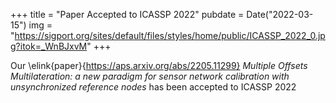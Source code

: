 +++
title = "Paper Accepted to ICASSP 2022"
pubdate = Date("2022-03-15")
img = "https://sigport.org/sites/default/files/styles/home/public/ICASSP_2022_0.jpg?itok=_WnBJxvM"
+++


Our \elink{paper}{https://aps.arxiv.org/abs/2205.11299}  *Multiple Offsets Multilateration: a new paradigm for sensor network calibration with unsynchronized reference nodes* has been accepted to ICASSP 2022